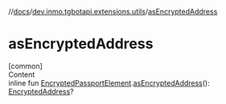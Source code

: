 //[docs](../../index.md)/[dev.inmo.tgbotapi.extensions.utils](index.md)/[asEncryptedAddress](as-encrypted-address.md)



# asEncryptedAddress  
[common]  
Content  
inline fun [EncryptedPassportElement](../dev.inmo.tgbotapi.types.passport.encrypted.abstracts/-encrypted-passport-element/index.md).[asEncryptedAddress](as-encrypted-address.md)(): [EncryptedAddress](../dev.inmo.tgbotapi.types.passport.encrypted/-encrypted-address/index.md)?  



